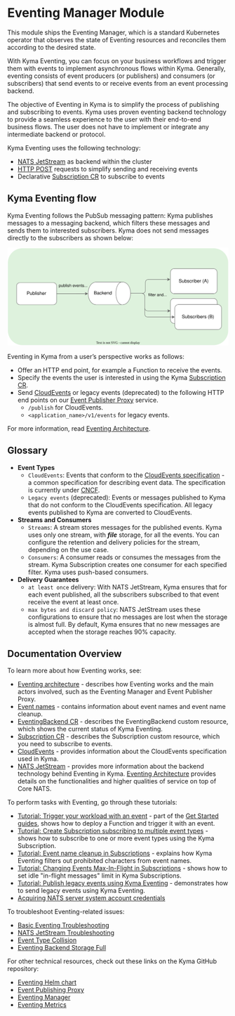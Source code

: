 # Eventing Manager Module

This module ships the Eventing Manager, which is a standard Kubernetes operator that observes the state of Eventing resources and reconciles them according to the desired state.

With Kyma Eventing, you can focus on your business workflows and trigger them with events to implement asynchronous flows within Kyma. Generally, eventing consists of event producers (or publishers) and consumers (or subscribers) that send events to or receive events from an event processing backend.

The objective of Eventing in Kyma is to simplify the process of publishing and subscribing to events. Kyma uses proven eventing backend technology to provide a seamless experience to the user with their end-to-end business flows. The user does not have to implement or integrate any intermediate backend or protocol.

Kyma Eventing uses the following technology:

- [NATS JetStream](https://docs.nats.io/) as backend within the cluster
- [HTTP POST](https://www.w3schools.com/tags/ref_httpmethods.asp) requests to simplify sending and receiving events
- Declarative [Subscription CR](./resources/evnt-cr-subscription.md) to subscribe to events

## Kyma Eventing flow

Kyma Eventing follows the PubSub messaging pattern: Kyma publishes messages to a messaging backend, which filters these messages and sends them to interested subscribers. Kyma does not send messages directly to the subscribers as shown below:

![PubSub](/docs/assets/evnt-pubsub.svg)

Eventing in Kyma from a user’s perspective works as follows:

- Offer an HTTP end point, for example a Function to receive the events.
- Specify the events the user is interested in using the Kyma [Subscription CR](./resources/evnt-cr-subscription.md).
- Send [CloudEvents](https://cloudevents.io/) or legacy events (deprecated) to the following HTTP end points on our [Event Publisher Proxy](https://github.com/kyma-project/kyma/tree/main/components/event-publisher-proxy) service.
  - `/publish` for CloudEvents.
  - `<application_name>/v1/events` for legacy events.

For more information, read [Eventing Architecture](evnt-architecture.md).

## Glossary

- **Event Types**
  - `CloudEvents`: Events that conform to the [CloudEvents specification](https://cloudevents.io/) - a common specification for describing event data. The specification is currently under [CNCF](https://www.cncf.io/).
  - `Legacy events` (deprecated): Events or messages published to Kyma that do not conform to the CloudEvents specification. All legacy events published to Kyma are converted to CloudEvents.
- **Streams and Consumers**
  - `Streams`: A stream stores messages for the published events. Kyma uses only one stream, with _**file**_ storage, for all the events. You can configure the retention and delivery policies for the stream, depending on the use case.
  - `Consumers`: A consumer reads or consumes the messages from the stream. Kyma Subscription creates one consumer for each specified filter. Kyma uses push-based consumers.
- **Delivery Guarantees**
  - `at least once` delivery: With NATS JetStream, Kyma ensures that for each event published, all the subscribers subscribed to that event receive the event at least once.
  - `max bytes and discard policy`: NATS JetStream uses these configurations to ensure that no messages are lost when the storage is almost full. By default, Kyma ensures that no new messages are accepted when the storage reaches 90% capacity.  

## Documentation Overview

To learn more about how Eventing works, see:

- [Eventing architecture](evnt-architecture.md) - describes how Eventing works and the main actors involved, such as the Eventing Manager and Event Publisher Proxy.
- [Event names](evnt-event-names.md) - contains information about event names and event name cleanup.
- [EventingBackend CR](./resources/evnt-cr-eventingbackend.md) - describes the EventingBackend custom resource, which shows the current status of Kyma Eventing.
- [Subscription CR](./resources/evnt-cr-subscription.md) - describes the Subscription custom resource, which you need to subscribe to events.
- [CloudEvents](https://cloudevents.io/) - provides information about the CloudEvents specification used in Kyma.
- [NATS JetStream](https://docs.nats.io/nats-concepts/jetstream) - provides more information about the backend technology behind Eventing in Kyma. [Eventing Architecture](evnt-architecture.md#jet-stream) provides details on the functionalities and higher qualities of service on top of Core NATS.

To perform tasks with Eventing, go through these tutorials:

- [Tutorial: Trigger your workload with an event](../../02-get-started/04-trigger-workload-with-event.md) - part of the [Get Started guides](../../02-get-started), shows how to deploy a Function and trigger it with an event.
- [Tutorial: Create Subscription subscribing to multiple event types](tutorials/evnt-02-subs-with-multiple-filters.md) - shows how to subscribe to one or more event types using the Kyma Subscription.
- [Tutorial: Event name cleanup in Subscriptions](tutorials/evnt-03-type-cleanup.md) - explains how Kyma Eventing filters out prohibited characters from event names.
- [Tutorial: Changing Events Max-In-Flight in Subscriptions](tutorials/evnt-04-change-max-in-flight-in-sub.md) - shows how to set idle "in-flight messages" limit in Kyma Subscriptions.
- [Tutorial: Publish legacy events using Kyma Eventing](tutorials/evnt-05-send-legacy-events.md) - demonstrates how to send legacy events using Kyma Eventing.
- [Acquiring NATS server system account credentials](tutorials/evnt-10-nats-server-system-events.md)

To troubleshoot Eventing-related issues:

- [Basic Eventing Troubleshooting](troubleshooting/evnt-01-eventing-troubleshooting.md)
- [NATS JetStream Troubleshooting](troubleshooting/evnt-02-jetstream-troubleshooting.md)
- [Event Type Collision](troubleshooting/evnt-03-type-collision.md)
- [Eventing Backend Storage Full](troubleshooting/evnt-04-free-jetstream-storage.md)

For other technical resources, check out these links on the Kyma GitHub repository:

- [Eventing Helm chart](https://github.com/kyma-project/kyma/tree/main/resources/eventing)
- [Event Publishing Proxy](https://github.com/kyma-project/kyma/tree/main/components/event-publisher-proxy)
- [Eventing Manager](https://github.com/kyma-project/kyma/tree/main/components/eventing-controller)
- [Eventing Metrics](evnt-eventing-metrics.md)
